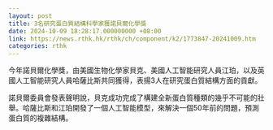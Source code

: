 ```yaml
---
layout: post
title: 3名研究蛋白質結構科學家獲諾貝爾化學獎
date: 2024-10-09 18:28:17.000000000 +08:00
link: https://news.rthk.hk/rthk/ch/component/k2/1773847-20241009.htm
categories: rthk
---
```


今年諾貝爾化學獎，由美國生物化學家貝克、美國人工智能研究人員江珀，以及英國人工智能研究人員哈薩比斯共同獲得，表揚3人在研究蛋白質結構方面的貢獻。

諾貝爾委員會發表聲明說，貝克成功完成了構建全新蛋白質種類的幾乎不可能的壯舉。哈薩比斯和江珀開發了一個人工智能模型，來解決一個50年前的問題，預測蛋白質的複雜結構。
